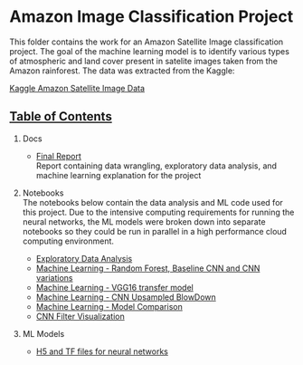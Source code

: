 # Amazon Image Classification Project

This folder contains the work for an Amazon Satellite Image classification project. The goal of the machine learning model is to identify various types of atmospheric and land cover present in satelite images taken from the Amazon rainforest. The data was extracted from the Kaggle: 

[Kaggle Amazon Satellite Image Data](https://www.kaggle.com/c/planet-understanding-the-amazon-from-space/)  

## [Table of Contents](#table-of-contents)

 1. Docs  
    - [Final Report](https://github.com/ithisted/AmazonImageClassification/tree/master/docs)  
   Report containing data wrangling, exploratory data analysis, and machine learning explanation for the project
2. Notebooks  
The notebooks below contain the data analysis and ML code used for this project. Due to the intensive computing requirements for running the neural networks, the ML models were broken down into separate notebooks so they could be run in parallel in a high performance cloud computing environment.
   - [Exploratory Data Analysis](https://github.com/ithisted/AmazonImageClassification/blob/master/notebooks/1_PlanetAmazonImageClassification%20-%20EDA.ipynb)
   - [Machine Learning - Random Forest, Baseline CNN and CNN variations](https://github.com/ithisted/AmazonImageClassification/blob/master/notebooks/2_PlanetAmazonImageClassification-Machine%20Learning.ipynb)
   - [Machine Learning - VGG16 transfer model](https://github.com/ithisted/AmazonImageClassification/blob/master/notebooks/3_PlanetAmazonImageClassification-Machine%20Learning%20-%20Transfer.ipynb)
   - [Machine Learning - CNN Upsampled BlowDown](https://github.com/ithisted/AmazonImageClassification/blob/master/notebooks/4_PlanetAmazonImageClassification-Machine%20Learning%20-%20Upsampling.ipynb)
   - [Machine Learning - Model Comparison](https://github.com/ithisted/AmazonImageClassification/blob/master/notebooks/https://github.com/ithisted/AmazonImageClassification/blob/master/notebooks/5_PlanetAmazonImageClassification-Machine%20Learning-%20Model%20Comparison.ipynb)
   - [CNN Filter Visualization](https://github.com/ithisted/AmazonImageClassification/blob/master/notebooks/6%20-%20ConvNetFilterVisualization.ipynb)

3. ML Models 
   - [H5 and TF files for neural networks](https://github.com/ithisted/AmazonImageClassification/tree/master/models/)
